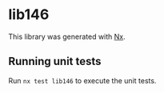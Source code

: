 # lib146

This library was generated with [Nx](https://nx.dev).

## Running unit tests

Run `nx test lib146` to execute the unit tests.
